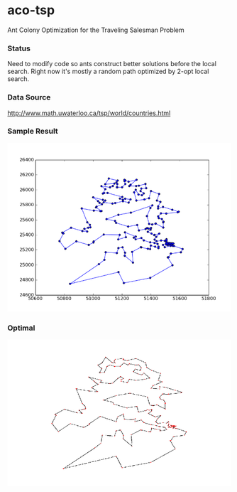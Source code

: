 # aco-tsp
Ant Colony Optimization for the Traveling Salesman Problem

### Status
Need to modify code so ants construct better solutions before the local search. Right now it's mostly a random path optimized by 2-opt local search.

### Data Source
http://www.math.uwaterloo.ca/tsp/world/countries.html

### Sample Result
![Example](https://github.com/djzurawski/aco-tsp/blob/master/images/qatari20a10.png)

### Optimal
![Optimal](https://github.com/djzurawski/aco-tsp/blob/master/images/qatar-optimal.gif)



